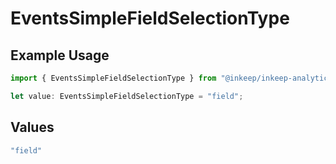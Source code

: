 # EventsSimpleFieldSelectionType

## Example Usage

```typescript
import { EventsSimpleFieldSelectionType } from "@inkeep/inkeep-analytics/models/components";

let value: EventsSimpleFieldSelectionType = "field";
```

## Values

```typescript
"field"
```